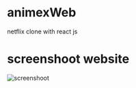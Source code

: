 # animexWeb
netflix clone with react js


# screenshoot website
![screenshoot](http://idmustopha.com/img/portfolio/Screenshot%20at%202019-02-14%2006-13-47.png)